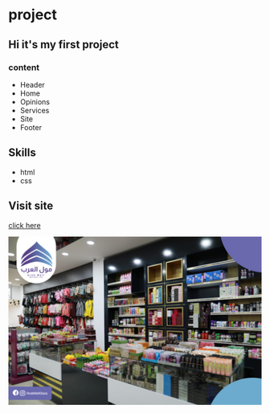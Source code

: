 # project
## Hi it's my first project
### content
* Header
* Home
* Opinions
* Services
* Site
* Footer
## Skills
* html
* css
## Visit site
[click here](https://salamalshaer.github.io/project/)

![](img/6Ci67.jpeg)
